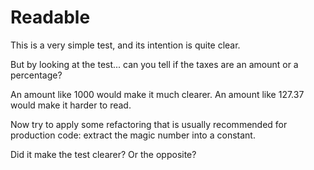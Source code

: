 # Readable

This is a very simple test, and its intention is quite clear.

But by looking at the test... can you tell if the taxes are an amount or a percentage?

An amount like 1000 would make it much clearer.
An amount like 127.37 would make it harder to read.

Now try to apply some refactoring that is usually recommended for production code:
extract the magic number into a constant.

Did it make the test clearer? Or the opposite?

